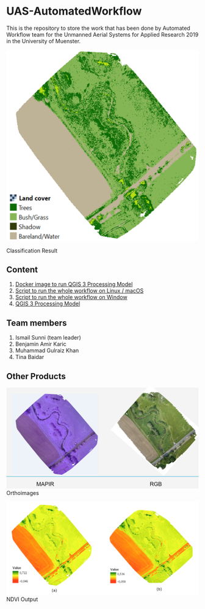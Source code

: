 # UAS-AutomatedWorkflow

This is the repository to store the work that has been done by Automated Workflow team for the Unmanned Aerial Systems for Applied Research 2019 in the University of Muenster.

![Classification Result](images/classification.png)

Classification Result

## Content

1. [Docker image to run QGIS 3 Processing Model](https://github.com/ismailsunni/docker-qgis3-model)
2. [Script to run the whole workflow on Linux / macOS](https://github.com/bkari02/UAVWorkflow_Linux_macOS)
3. [Script to run the whole workflow on Window](https://github.com/GulraizKhan-GIS/ODM-QGIS3-Docker-Windows-)
4. [QGIS 3 Processing Model](https://github.com/tinabaidar13/QGIS3_Model)

## Team members

1. Ismail Sunni (team leader)
2. Benjamin Amir Karic
3. Muhammad Gulraiz Khan
4. Tina Baidar

## Other Products

![Orthoimages](./images/orthoimages.PNG)
Orthoimages

![NDVI Output](./images/NDVI_output.png)
NDVI Output

